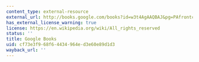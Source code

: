 ```yaml
---
content_type: external-resource
external_url: http://books.google.com/books?id=w3t4AgAAQBAJ&pg=PAfrontcover
has_external_license_warning: true
license: https://en.wikipedia.org/wiki/All_rights_reserved
status: ''
title: Google Books
uid: cf73e3f9-68f6-4434-964e-d3e60e89d1d3
wayback_url: ''
---
```

